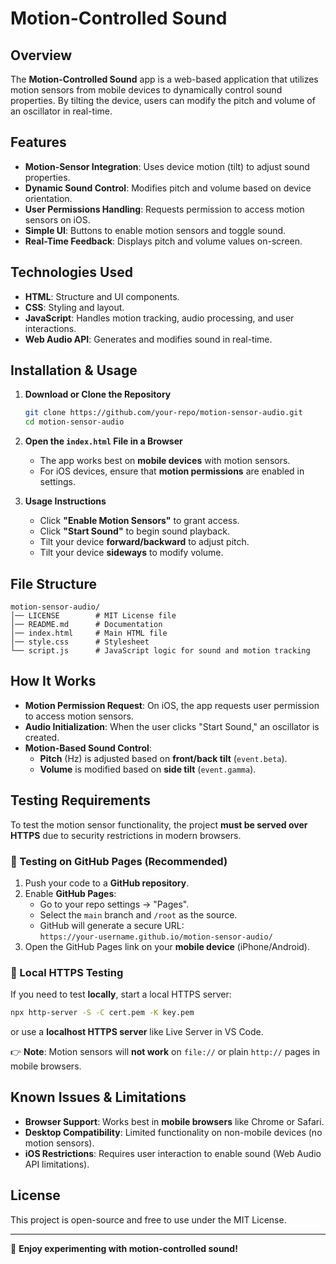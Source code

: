 # Motion-Controlled Sound

## Overview

The **Motion-Controlled Sound** app is a web-based application that utilizes motion sensors from mobile devices to dynamically control sound properties. By tilting the device, users can modify the pitch and volume of an oscillator in real-time.

## Features

- **Motion-Sensor Integration**: Uses device motion (tilt) to adjust sound properties.
- **Dynamic Sound Control**: Modifies pitch and volume based on device orientation.
- **User Permissions Handling**: Requests permission to access motion sensors on iOS.
- **Simple UI**: Buttons to enable motion sensors and toggle sound.
- **Real-Time Feedback**: Displays pitch and volume values on-screen.

## Technologies Used

- **HTML**: Structure and UI components.
- **CSS**: Styling and layout.
- **JavaScript**: Handles motion tracking, audio processing, and user interactions.
- **Web Audio API**: Generates and modifies sound in real-time.

## Installation & Usage

1. **Download or Clone the Repository**
   ```sh
   git clone https://github.com/your-repo/motion-sensor-audio.git
   cd motion-sensor-audio
   ```

2. **Open the `index.html` File in a Browser**
   - The app works best on **mobile devices** with motion sensors.
   - For iOS devices, ensure that **motion permissions** are enabled in settings.

3. **Usage Instructions**
   - Click **"Enable Motion Sensors"** to grant access.
   - Click **"Start Sound"** to begin sound playback.
   - Tilt your device **forward/backward** to adjust pitch.
   - Tilt your device **sideways** to modify volume.

## File Structure

```
motion-sensor-audio/
│── LICENSE        # MIT License file
│── README.md      # Documentation
│── index.html     # Main HTML file
│── style.css      # Stylesheet
└── script.js      # JavaScript logic for sound and motion tracking
```

## How It Works

- **Motion Permission Request**: On iOS, the app requests user permission to access motion sensors.
- **Audio Initialization**: When the user clicks "Start Sound," an oscillator is created.
- **Motion-Based Sound Control**:
  - **Pitch** (Hz) is adjusted based on **front/back tilt** (`event.beta`).
  - **Volume** is modified based on **side tilt** (`event.gamma`).

## Testing Requirements

To test the motion sensor functionality, the project **must be served over HTTPS** due to security restrictions in modern browsers.

### 🔹 Testing on GitHub Pages (Recommended)
1. Push your code to a **GitHub repository**.
2. Enable **GitHub Pages**:
   - Go to your repo settings → "Pages".
   - Select the `main` branch and `/root` as the source.
   - GitHub will generate a secure URL:  
     `https://your-username.github.io/motion-sensor-audio/`
3. Open the GitHub Pages link on your **mobile device** (iPhone/Android).

### 🔹 Local HTTPS Testing
If you need to test **locally**, start a local HTTPS server:
```sh
npx http-server -S -C cert.pem -K key.pem
```
or use a **localhost HTTPS server** like Live Server in VS Code.

👉 **Note**: Motion sensors will **not work** on `file://` or plain `http://` pages in mobile browsers.

## Known Issues & Limitations

- **Browser Support**: Works best in **mobile browsers** like Chrome or Safari.
- **Desktop Compatibility**: Limited functionality on non-mobile devices (no motion sensors).
- **iOS Restrictions**: Requires user interaction to enable sound (Web Audio API limitations).

## License

This project is open-source and free to use under the MIT License.

---

🎵 **Enjoy experimenting with motion-controlled sound!**
